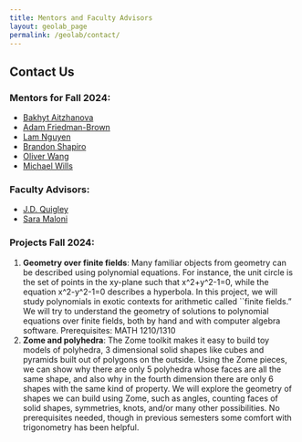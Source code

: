 ```yaml
---
title: Mentors and Faculty Advisors
layout: geolab_page
permalink: /geolab/contact/
---
```


<h2 class="mb-3">Contact Us</h2>

### Mentors for Fall 2024:

- [Bakhyt Aitzhanova](https://math.virginia.edu/people/axh7cj/)
- [Adam Friedman-Brown](https://math.virginia.edu/people/asm4pr/)
- [Lam Nguyen](https://math.virginia.edu/people/qsg2kv/) 
- [Brandon Shapiro](https://math.virginia.edu/people/pfy7cf/)
- [Oliver Wang](https://math.virginia.edu/people/dfh3fs/)
- [Michael Wills](https://sites.google.com/view/michael-wills/)

### Faculty Advisors:
- [J.D. Quigley](https://quigleyjd.github.io/)
- [Sara Maloni](https://sites.google.com/view/sara-maloni)

### Projects Fall 2024:
1. **Geometry over finite fields**: Many familiar objects from geometry can be described using polynomial equations. For instance, the unit circle is the set of points in the xy-plane such that x^2+y^2-1=0, while the equation x^2-y^2-1=0 describes a hyperbola. In this project, we will study polynomials in exotic contexts for arithmetic called ``finite fields.” We will try to understand the geometry of solutions to polynomial equations over finite fields, both by hand and with computer algebra software. Prerequisites: MATH 1210/1310
2. **Zome and polyhedra**: The Zome toolkit makes it easy to build toy models of polyhedra, 3 dimensional solid shapes like cubes and pyramids built out of polygons on the outside. Using the Zome pieces, we can show why there are only 5 polyhedra whose faces are all the same shape, and also why in the fourth dimension there are only 6 shapes with the same kind of property. We will explore the geometry of shapes we can build using Zome, such as angles, counting faces of solid shapes, symmetries, knots, and/or many other possibilities. No prerequisites needed, though in previous semesters some comfort with trigonometry has been helpful.
